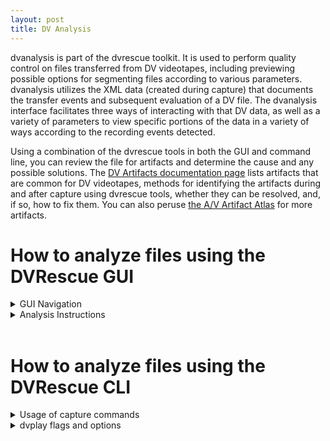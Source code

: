 ```yaml
---
layout: post
title: DV Analysis
---
```


dvanalysis is part of the dvrescue toolkit. It is used to perform quality control on files transferred from DV videotapes, including previewing possible options for segmenting files according to various parameters. dvanalysis utilizes the XML data (created during capture) that documents the transfer events and subsequent evaluation of a DV file. The dvanalysis interface facilitates three ways of interacting with that DV data, as well as a variety of parameters to view specific portions of the data in a variety of ways according to the recording events detected.

Using a combination of the dvrescue tools in both the GUI and command line, you can review the file for artifacts and determine the cause and any possible solutions. The <a href="{{ site.baseurl }}/sections/artifacts.html" target="blank">DV Artifacts documentation page</a> lists artifacts that are common for DV videotapes, methods for identifying the artifacts during and after capture using dvrescue tools, whether they can be resolved, and, if so, how to fix them. You can also peruse <a href="https://www.avartifactatlas.com/" target="blank">the A/V Artifact Atlas</a> for more artifacts.

# How to analyze files using the DVRescue GUI

<details markdown=1>
  <summary markdown="span">GUI Navigation</summary>

## GUI Navigation

![dvanalysis_02](https://mipops.github.io/dvrescue/images/dvanalysis_02.png){:width="600px"}

### Viewer

The viewer works similarly to any other playback tool, such as ffplay. You can play, pause, skip forward or backward in the video, as well as toggle a subtitle track on and off. Using the dvplay filters enables the user to view issues present in the file such as missing blocks and frames, as well as artifacts including headclogs, scratches and dropouts. 

### Timeline Graphs

These graph views plot the frames throughout the video file. There is one interface for video and a separate one, below, for audio. They depict the timeline of a DV file and show the rate of video and audio error concealment over that timeline along with recording events such as start and stop markers and jumps in timecodes.

If there are more than 100 frames with errors, the graph will only depict the first 100, to avoid crashing the program.

![dvanalysis_03](https://mipops.github.io/dvrescue/images/dvanalysis_03.png){:width="600px"}

Below the graphs you can zoom in and out to focus on certain parts of the timeline.

### Frame Table

The table view contains a complete list of interesting frames. By “interesting” we mean that the frame either contains an error, a record marker, or a recording setting change that has occurred.

It lists the frame number, out of all of the frames in the entire video. It also lists the timestamp and timecode, along with an icon showing why the frame was interesting. See the Icon Key below. To the far right, it shows the percentage of the video that had an error, if any.

The frame number on the far left is a link. Clicking it opens the dvloupe pop-up screen (see below). Clicking any other part of the row will cause the video viewer to jump to that point in the video.

#### Icon Key

In the table, a variety of icons will appear next to frames to flag various errors, markers and changes for the user. Below is a list of the icons, with corresponding images and descriptions.

![dvanalysis_04](https://mipops.github.io/dvrescue/images/dvanalysis_04.png){:width="300px"}

- **substantial change:** this icon will appear next to a frame marking a significant change in recording settings such as aspect ratio or audio rate change. Consider using these as potential ways to package your file to accommodate a variety of playback settings. 
- **repeat frame:** a frame is a repeat of the one prior to or after it. 
- **non-continuous jump:** a jump/break in the timecode occurred
  - **ahead:** a break in the recording time occurred, with the flagged non-continuous part starting after the previous continuous content of the tape. 
  - **back:**  a break in the recording occurred, with the flagged non-continuous part starting prior the previous continuous content of the tape.
 
![dvanalysis_05](https://mipops.github.io/dvrescue/images/dvanalysis_05.png){:width="300px"}

- **Record markers:** flags indicating the beginning or end of a recording. Some camcorders use both stop and start flags, but most use one or the other. This can be helpful for finding the beginning or end of segments that were recorded separately. It can also help with packaging, if you prefer the segments of content in separate files.

![dvanalysis_06](https://mipops.github.io/dvrescue/images/dvanalysis_06.png){:width="300px"}

- **Closed caption flags:** if closed caption tracks are present in the DV file data, these will appear next to the associated frames in the table list. If there are errors in the caption track, it will be red. If the caption track is fine, they will be gray.

### dvloupe

If you click on a frame listed in the Frame Table, a separate preview window will open with the dvloupe viewer. dvloupe will show the frame without any error concealment. All of the errors in the frame are highlighted yellow to make them easy to see.

dvloupe also shows you all of the bits of the DV stream in a hexadecimal view. These bits are color-coded for ease of reading.you can read about dvloupe in more detail in <href="https://mipops.tumblr.com/post/625667299610853376/dvrescue-workshop-1-dvpackager-and-dvloupe" target=
blank">this MIPoPS blog post</a>.

### File List

Here, all of the files you have loaded into dvanalysis are listed. Each file is summarized with basic information such as size, frame count, and first and last timecodes. You can switch between files or remove files from dvanalysis with the X. 

### Segmenting Rules

Instead of seeing the file list, you can toggle to the Segment tab in the same corner of the interface. This is a section for breaking up a single video into parts based on the presence of specific markers.

![dvanalysis_07](https://mipops.github.io/dvrescue/images/dvanalysis_07.png){:width="600px"}

- **Record start markers:** flags indicating the beginning of a recording.<br />
  This can be helpful for finding the beginning or end of segments that were recorded separately. It can also help with packaging, if you prefer the segments of content in separate files. Some camcorders use both start and stop markers, but most only use one or the other. 
- **Record stop markers:** flags indicating the end of a recording.<br />
  This can be helpful for finding the beginning or end of segments that were recorded separately. It can also help with packaging, if you prefer the segments of content in separate files. Some camcorders use both start and stop markers, but most only use one or the other. 
- **Record time break:** a break in the recording time for a tape.<br />
  This can also help to separate different content into segments.
- **Timecode break:** a break in the timecode for a recording.<br />
  Some creators used different timecodes to mark different scenes or portions of content for footage included in a final project.
- **Audio rate changes:** the rate the audio was recorded at changed, either by the frequency, or the number of channels, or both.<br />
  Audio rate changes can affect the way players handle the audio. The result might be that audio after a change sounds faster or slower. It might also cause audio to be missing for a portion of the file. Segmenting and packaging by audio rate changes is advised in these cases to ensure accurate playback of the audio for all of the content on a tape.
- **Aspect ratio changes:** the aspect ratio changes from 4/3 to 16/9 (or 16/9 to 4/3).<br />
  Similarly to audio rate changes, players cannot always adapt to accommodate both. Segmenting and packaging by aspect ratio changes (or forcing them all to be the same in the packaged file) is advised in these case to ensure accurate playback for both aspect ratios if both were recorded on a single tape.

Select your desired segmenting rules and click “Apply.” If you do not see a separate list of the segments, hover your cursor over the line below the segmenting rules. When an adjustment icon appears, click, hold and drag the border down to reveal the segment list. Check out this example video.

For more information on segments and how they can be useful, please refer to <a href="{{ site.baseurl }}/sections/packaging.html" target="blank">the dvpackager documentation</a>. Also, please see <a href="https://drive.google.com/file/d/1Y14qcKvuoZug52fMBoOmw2GbzEjt83ig/view?usp=drive_link" target="blank">Andrew Weaver’s breakdown of segmentation suggestions</a>. 

</details>

<details markdown=1>
  <summary markdown="span">Analysis Instructions</summary>

## GUI Analysis

If you just captured a tape, the file will automatically load into the Analysis tab. If you would like to review a different file in dvanalysis, you can either click on the file folder icon with a plus sign, or you can drag a .dv file into the player. dvrescue will then request permission to also write new files to the folder containing your video file.

A spinning pink wheel will appear while the file loads. The more errors contained in a video, the longer the files will take to load. Total running time (TRT) and overall file size are also factors, the greatest effect on loading time is the number of errors. The tool is gathering all of the frames that contain errors and generating the table and graphs, so the more errors present, the longer it will take to generate.

![dvanalysis_01](https://mipops.github.io/dvrescue/images/dvanalysis_01.png){:width="600px"}

Once it is finished, it will also have created an .xml file summarizing the video file and its errors. This will be saved to the folder containing the video file, as well as a sub-folder containing image files for all of the frames that contained errors. Keeping this .xml file will make the process of loading the video into dvanalysis in the future, if necessary, nearly instantaneous.

</details>
<br />

# How to analyze files using the DVRescue CLI

<details markdown=1>
  <summary markdown="span">Usage of capture commands</summary>

dvplay visually displays and/or generates xml and sidecars of errors in DV file. In visual display, error concealment data in frames will be displayed as yellow.

The basic synxax looks like<br>
`dvplay [options] file.dv`

To generate a list of options or for additional information, run the following command:<br>
`dvplay -h`

</details>

<details markdown=1>
  <summary markdown="span">dvplay flags and options</summary>

All of these flags and options can also be viewed by typing `dvplay -h` into the command line window.

    Options:
     -m         (Inverse of standard display)
     -x         (create output xml and jpgs)
     -g         (create gif from error jpgs)
     -o OUTPUT  (select a custom location for output files)
    
     -O FILE    (provide a path to a single output file. When set a single frame will be exported, depending on
                 if -b or -t is set. If 'FILE' is set to '-', dvplay will output a jpeg to stdout.)
     -b OFFSET  (provide a byte offset of the frame to examine, otherwise the first frame is default)
     -t PTS     (provide a timestamp to examine, otherwise the first frame is default. Ignored if '-b OFFSET' is set)
    
     -h         (Displays this help)
     -B BLOCKS  (draw a box around a specific DIF Block(s). Use a comma-delimited list for more than one,
                 such as '-B 0,1348,1349')
    
     -F <path> (provide a custom ffmpeg path)
     -M <path> (provide a custom mediainfo path)
     -D <path> (provide a custom dvrescue path)
     -X <path> (provide a custom xmlstarlet path)
     -d <path> (provide a custom path to a DVRescue XML that corresponds to the
                input file)
    
    To vizualize the relationship between inputs and a merged output (-s, -S, and -b are required):
     -s <list> (provide a pipe-delimited list of the input files for the merge)
     -S <list> (provide a pipe-delimited list of the offsets to the input files listed in '-s')
    
     For example 'dvplay -s 'file1.dv|file2.dv' -S '120000|240000' -b 240000 output.dv' would show
     an image that depicts the input frames (at the corresponding offsets of the corresponding input
     file) with the corresponding merged output frame at the corresponding offset.
    
     -z       (disable colored terminal output)

</details>
<br />

